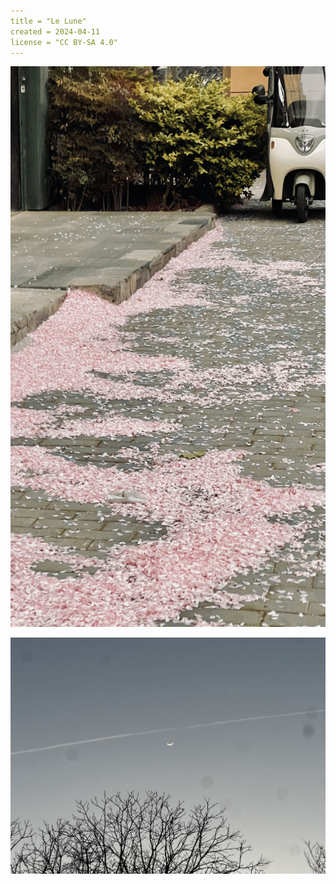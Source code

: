 ```yaml
---
title = "Le Lune"
created = 2024-04-11
license = "CC BY-SA 4.0"
---
```


![img](./lelune.assets/manual1.jpg)

![img](./lelune.assets/manual0.jpg)
